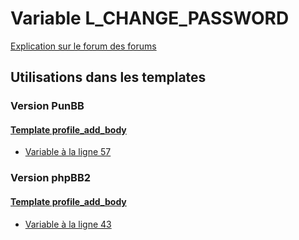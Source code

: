 # Variable L_CHANGE_PASSWORD
[Explication sur le forum des forums](http://forum.forumactif.com/t294113-listing-des-variables#L_CHANGE_PASSWORD)
## Utilisations dans les templates
### Version PunBB
#### [Template profile_add_body](punbb/profile_add_body.md)
* [Variable à la ligne 57](../punbb/profile_add_body.tpl#L57)
### Version phpBB2
#### [Template profile_add_body](subsilver/profile_add_body.md)
* [Variable à la ligne 43](../subsilver/profile_add_body.tpl#L43)
